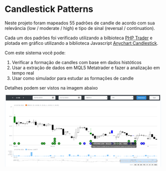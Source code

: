 # Candlestick Patterns

Neste projeto foram mapeados 55 padrões de candle de acordo com sua relevância (low / moderate / high) e tipo de sinal (reversal / continuation).

Cada um dos padrões foi verificado utilizando a bilbioteca [PHP Trader](https://www.php.net/manual/en/ref.trader.php) e plotada em gráfico utilizando a biblioteca Javascript [Anychart Candlestick](https://www.anychart.com/pt/products/anystock/gallery/Stock_Chart_Types/Candlestick_Chart.php).


Com este sistema você pode:

1. Verificar a formação de candles com base em dados históticos
2. Usar a extração de dados em MQL5 Metatrader e fazer a analização em tempo real
3. Usar como simulador para estudar as formações de candle






Detalhes podem ser vistos na imagem abaixo

![Candlestick Patterns](https://github.com/cleyversoncosta/candlestick-patterns/blob/main/images/1.png)

